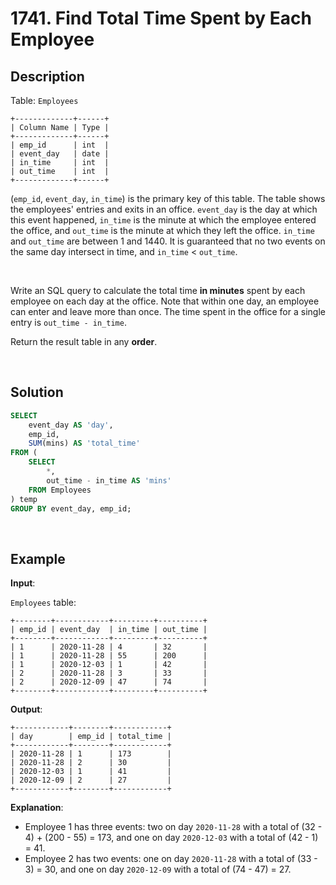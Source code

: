 # 1741. Find Total Time Spent by Each Employee

## Description

Table: `Employees`
```
+-------------+------+
| Column Name | Type |
+-------------+------+
| emp_id      | int  |
| event_day   | date |
| in_time     | int  |
| out_time    | int  |
+-------------+------+
```
(`emp_id`, `event_day`, `in_time`) is the primary key of this table. The table shows the employees' entries and exits in an office.
`event_day` is the day at which this event happened, `in_time` is the minute at which the employee entered the office, and `out_time` is the minute at which they left the office.
`in_time` and `out_time` are between 1 and 1440.
It is guaranteed that no two events on the same day intersect in time, and `in_time` < `out_time`.

<br> 

Write an SQL query to calculate the total time **in minutes** spent by each employee on each day at the office. 
Note that within one day, an employee can enter and leave more than once. The time spent in the office for a single entry is `out_time - in_time`.

Return the result table in any **order**.

<br>

## Solution

```sql
SELECT
    event_day AS 'day',
    emp_id,
    SUM(mins) AS 'total_time'
FROM (
    SELECT
        *,
        out_time - in_time AS 'mins'
    FROM Employees
) temp
GROUP BY event_day, emp_id;
```

<br>

## Example

**Input**:

`Employees` table:
```
+--------+------------+---------+----------+
| emp_id | event_day  | in_time | out_time |
+--------+------------+---------+----------+
| 1      | 2020-11-28 | 4       | 32       |
| 1      | 2020-11-28 | 55      | 200      |
| 1      | 2020-12-03 | 1       | 42       |
| 2      | 2020-11-28 | 3       | 33       |
| 2      | 2020-12-09 | 47      | 74       |
+--------+------------+---------+----------+
```
**Output**:
```
+------------+--------+------------+
| day        | emp_id | total_time |
+------------+--------+------------+
| 2020-11-28 | 1      | 173        |
| 2020-11-28 | 2      | 30         |
| 2020-12-03 | 1      | 41         |
| 2020-12-09 | 2      | 27         |
+------------+--------+------------+
```
**Explanation**:

- Employee 1 has three events: two on day `2020-11-28` with a total of (32 - 4) + (200 - 55) = 173, and one on day `2020-12-03` with a total of (42 - 1) = 41.
- Employee 2 has two events: one on day `2020-11-28` with a total of (33 - 3) = 30, and one on day `2020-12-09` with a total of (74 - 47) = 27.
